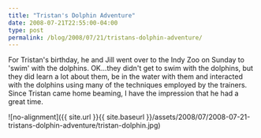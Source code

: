```yaml
---
title: "Tristan's Dolphin Adventure"
date: 2008-07-21T22:55:00-04:00
type: post
permalink: /blog/2008/07/21/tristans-dolphin-adventure/
---
```

For Tristan's birthday, he and Jill went over to the Indy Zoo on Sunday to 'swim' with the dolphins. OK...they didn't get to swim with the dolphins, but they did learn a lot about them, be in the water with them and interacted with the dolphins using many of the techniques employed by the trainers. Since Tristan came home beaming, I have the impression that he had a great time.

![no-alignment]({{ site.url }}{{ site.baseurl }}/assets/2008/07/2008-07-21-tristans-dolphin-adventure/tristan-dolphin.jpg)
